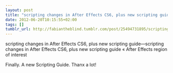 ```yaml
---
layout: post
title: "scripting changes in After Effects CS6, plus new scripting guide"
date: 2012-06-20T10:15:55+02:00
tags: []
tumblr_url: http://fabiantheblind.tumblr.com/post/25494731895/scripting-changes-in-after-effects-cs6-plus-new
---
```

scripting changes in After Effects CS6, plus new scripting guide—scripting changes in After Effects CS6, plus new scripting guide « After Effects region of interest

Finally. A new Scripting Guide. Thanx a lot!
